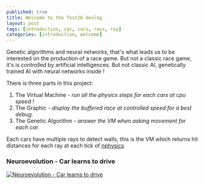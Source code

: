 ```yaml
---
published: true
title: Welcome to the Test26 devlog
layout: post
tags: [introduction, car, cars, rays, ray]
categories: [introduction, welcome]
---
```

Genetic algorithms and neural networks, that's what leads us to be interested on the production of a race game.
But not a classic race game, it's is controlled by artificial intelligences.
But not classic AI, genetically trained AI with neural networks inside !

There is three parts in this project:

1. The Virtual Machine - *run all the physics steps for each cars at cpu speed !*
2. The Graphic - *display the buffered race at controlled speed for a best debug.*
3. The Genetic Algorithm - *answer the VM when asking movement for each car.*

Each cars have multiple rays to detect walls, this is the VM which returns hit distances for each ray at each tick of [nphysics](https://github.com/sebcrozet/nphysics).

### **Neuroevolution - Car learns to drive**
[![Neuroevolution - Car learns to drive](http://img.youtube.com/vi/5lJuEW-5vr8/0.jpg)](https://youtu.be/5lJuEW-5vr8? "Neuroevolution - Car learns to drive")